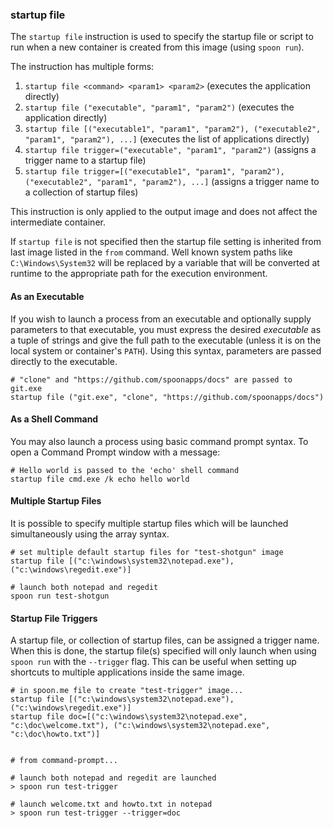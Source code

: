 ### startup file

The `startup file` instruction is used to specify the startup file or script to run when a new container is created from this image (using `spoon run`).

The instruction has multiple forms: 

1. `startup file <command> <param1> <param2>` (executes the application directly)
2. `startup file ("executable", "param1", "param2")` (executes the application directly)
3. `startup file [("executable1", "param1", "param2"), ("executable2", "param1", "param2"), ...]` (executes the list of applications directly)
4. `startup file trigger=("executable", "param1", "param2")` (assigns a trigger name to a startup file)
5. `startup file trigger=[("executable1", "param1", "param2"), ("executable2", "param1", "param2"), ...]` (assigns a trigger name to a collection of startup files)

This instruction is only applied to the output image and does not affect the intermediate container. 

If `startup file` is not specified then the startup file setting is inherited from last image listed in the `from` command.  Well known system paths like `C:\Windows\System32` will be replaced by a variable that will be converted at runtime to the appropriate path for the execution environment.

#### As an Executable

If you wish to launch a process from an executable and optionally supply parameters to that executable, you must express the desired *executable* as a tuple of strings and give the full path to the executable (unless it is on the local system or container's `PATH`). Using this syntax, parameters are passed directly to the executable. 

```
# "clone" and "https://github.com/spoonapps/docs" are passed to git.exe
startup file ("git.exe", "clone", "https://github.com/spoonapps/docs")
```

#### As a Shell Command

You may also launch a process using basic command prompt syntax. To open a Command Prompt window with a message:

```
# Hello world is passed to the 'echo' shell command
startup file cmd.exe /k echo hello world
```

#### Multiple Startup Files

It is possible to specify multiple startup files which will be launched simultaneously using the array syntax.

```
# set multiple default startup files for "test-shotgun" image
startup file [("c:\windows\system32\notepad.exe"), ("c:\windows\regedit.exe")]

# launch both notepad and regedit
spoon run test-shotgun
```

#### Startup File Triggers

A startup file, or collection of startup files, can be assigned a trigger name. When this is done, the startup file(s) specified will only launch when using `spoon run` with the `--trigger` flag. This can be useful when setting up shortcuts to multiple applications inside the same image.

```
# in spoon.me file to create "test-trigger" image...
startup file [("c:\windows\system32\notepad.exe"), ("c:\windows\regedit.exe")]
startup file doc=[("c:\windows\system32\notepad.exe", "c:\doc\welcome.txt"), ("c:\windows\system32\notepad.exe", "c:\doc\howto.txt")]


# from command-prompt...

# launch both notepad and regedit are launched
> spoon run test-trigger

# launch welcome.txt and howto.txt in notepad
> spoon run test-trigger --trigger=doc
```
